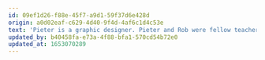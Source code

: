```yaml
---
id: 09ef1d26-f88e-45f7-a9d1-59f37d6e428d
origin: a0d02eaf-c629-4d40-9f4d-4af6c1d4c53e
text: 'Pieter is a graphic designer. Pieter and Rob were fellow teachers at Noorderpoort Art & Multimedia. Together we worked on several websites.'
updated_by: b40458fa-e73a-4f88-bfa1-570cd54b72e0
updated_at: 1653070289
---
```

